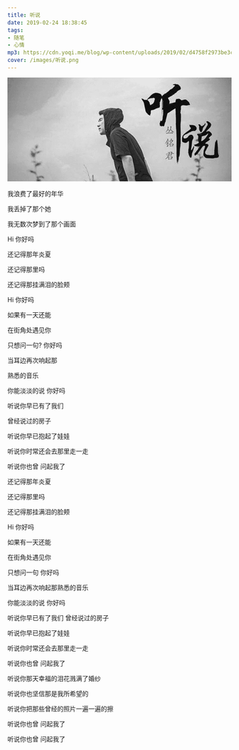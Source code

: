 ```yaml
---
title: 听说
date: 2019-02-24 18:38:45
tags: 
- 随笔
- 心情
mp3: https://cdn.yoqi.me/blog/wp-content/uploads/2019/02/d4758f2973be3cc7e89c62f432be9583.mp3
cover: /images/听说.png
---
```


![](/images/听说.png)

我浪费了最好的年华

我丢掉了那个她

我无数次梦到了那个画面

Hi    你好吗

还记得那年炎夏

还记得那里吗

还记得那挂满泪的脸颊

Hi    你好吗

如果有一天还能

在街角处遇见你

只想问一句? 你好吗

当耳边再次响起那

 熟悉的音乐

你能淡淡的说 你好吗

听说你早已有了我们

曾经说过的房子

听说你早已抱起了娃娃

听说你时常还会去那里走一走

听说你也曾  问起我了

还记得那年炎夏

还记得那里吗

还记得那挂满泪的脸颊

Hi   你好吗

如果有一天还能

在街角处遇见你

只想问一句 你好吗

当耳边再次响起那熟悉的音乐

你能淡淡的说 你好吗

听说你早已有了我们 曾经说过的房子

听说你早已抱起了娃娃

听说你时常还会去那里走一走

听说你也曾 问起我了

听说你那天幸福的泪花溅满了婚纱

听说你也坚信那是我所希望的

听说你把那些曾经的照片一遍一遍的擦

听说你也曾 问起我了

听说你也曾 问起我了